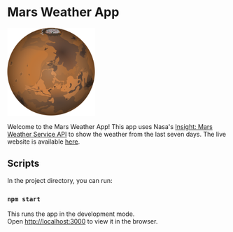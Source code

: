 # Mars Weather App

<img src='src/Media/mars.png' alt='mars' width='200px/'>

Welcome to the Mars Weather App! This app uses Nasa's [Insight: Mars Weather Service API](https://api.nasa.gov/assets/insight/InSight%20Weather%20API%20Documentation.pdf) to show the weather from the last seven days. The live website is available [here](https://mars-daily-weather-app.netlify.app/).

## Scripts

In the project directory, you can run:

### `npm start`

This runs the app in the development mode.<br />
Open [http://localhost:3000](http://localhost:3000) to view it in the browser.
